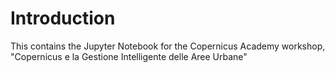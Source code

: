 # Introduction
This contains the Jupyter Notebook for the Copernicus Academy workshop, "Copernicus e la Gestione Intelligente delle Aree Urbane"
